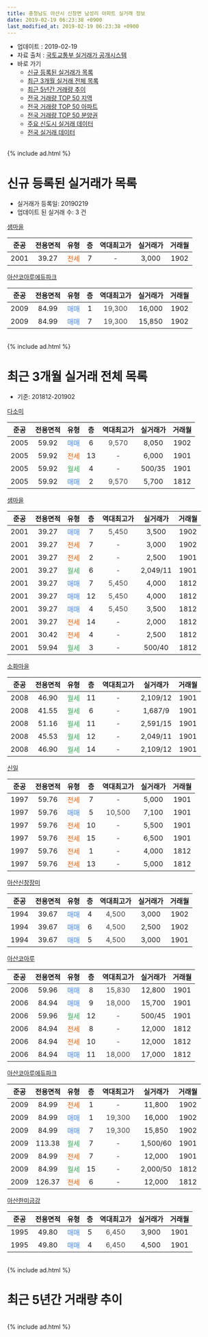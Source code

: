 ```yaml
---
title: 충청남도 아산시 신창면 남성리 아파트 실거래 정보
date: 2019-02-19 06:23:38 +0900
last_modified_at: 2019-02-19 06:23:38 +0900
---
```


* 업데이트 : 2019-02-19
* 자료 출처 : [국토교통부 실거래가 공개시스템](http://rt.molit.go.kr)
* 바로 가기
    * [신규 등록된 실거래가 목록](#신규-등록된-실거래가-목록)
    * [최근 3개월 실거래 전체 목록](#최근-3개월-실거래-전체-목록)
    * [최근 5년간 거래량 추이](#최근-5년간-거래량-추이)
    * [전국 거래량 TOP 50 지역](https://ayogom.github.io/apt-trade-info/최근-3개월-전국에서-가장-거래가-많이-발생한-지역)
    * [전국 거래량 TOP 50 아파트](https://ayogom.github.io/apt-trade-info/최근-3개월-전국에서-가장-거래가-많이-발생한-아파트)
    * [전국 거래량 TOP 50 분양권](https://ayogom.github.io/apt-trade-info/최근-3개월-전국에서-가장-거래가-많이-발생한-분양권)
    * [주요 신도시 실거래 데이터](https://ayogom.github.io/apt-trade-info/주요-신도시)
    * [전국 실거래 데이터](https://ayogom.github.io/apt-trade-info/전국)
<br>
{% include ad.html %}
<br>

# 신규 등록된 실거래가 목록
* 실거래가 등록일: 20190219
* 업데이트 된 실거래 수: 3 건


[샘마을](https://search.naver.com/search.naver?query=%EC%B6%A9%EC%B2%AD%EB%82%A8%EB%8F%84+%EC%95%84%EC%82%B0%EC%8B%9C+%EC%8B%A0%EC%B0%BD%EB%A9%B4+%EB%82%A8%EC%84%B1%EB%A6%AC+%EC%83%98%EB%A7%88%EC%9D%84)

|준공|전용면적|유형|층|역대최고가|실거래가|거래월|
|:---:|:---:|:---:|:---:|:---:|:---:|:---:|
|2001|39.27|<span style="color:#ff5a00">전세</span>|7|<span style="color:#444444">-</span>|3,000|1902|

[아산코아루에듀파크](https://search.naver.com/search.naver?query=%EC%B6%A9%EC%B2%AD%EB%82%A8%EB%8F%84+%EC%95%84%EC%82%B0%EC%8B%9C+%EC%8B%A0%EC%B0%BD%EB%A9%B4+%EB%82%A8%EC%84%B1%EB%A6%AC+%EC%95%84%EC%82%B0%EC%BD%94%EC%95%84%EB%A3%A8%EC%97%90%EB%93%80%ED%8C%8C%ED%81%AC)

|준공|전용면적|유형|층|역대최고가|실거래가|거래월|
|:---:|:---:|:---:|:---:|:---:|:---:|:---:|
|2009|84.99|<span style="color:#4285f3">매매</span>|1|<span style="color:#444444">19,300</span>|16,000|1902|
|2009|84.99|<span style="color:#4285f3">매매</span>|7|<span style="color:#444444">19,300</span>|15,850|1902|


<br>
{% include ad.html %}
<br>

# 최근 3개월 실거래 전체 목록
* 기준: 201812-201902


[다소미](https://search.naver.com/search.naver?query=%EC%B6%A9%EC%B2%AD%EB%82%A8%EB%8F%84+%EC%95%84%EC%82%B0%EC%8B%9C+%EC%8B%A0%EC%B0%BD%EB%A9%B4+%EB%82%A8%EC%84%B1%EB%A6%AC+%EB%8B%A4%EC%86%8C%EB%AF%B8)

|준공|전용면적|유형|층|역대최고가|실거래가|거래월|
|:---:|:---:|:---:|:---:|:---:|:---:|:---:|
|2005|59.92|<span style="color:#4285f3">매매</span>|6|<span style="color:#444444">9,570</span>|8,050|1902|
|2005|59.92|<span style="color:#ff5a00">전세</span>|13|<span style="color:#444444">-</span>|6,000|1901|
|2005|59.92|<span style="color:#34a853">월세</span>|4|<span style="color:#444444">-</span>|500/35|1901|
|2005|59.92|<span style="color:#4285f3">매매</span>|2|<span style="color:#444444">9,570</span>|5,700|1812|

[샘마을](https://search.naver.com/search.naver?query=%EC%B6%A9%EC%B2%AD%EB%82%A8%EB%8F%84+%EC%95%84%EC%82%B0%EC%8B%9C+%EC%8B%A0%EC%B0%BD%EB%A9%B4+%EB%82%A8%EC%84%B1%EB%A6%AC+%EC%83%98%EB%A7%88%EC%9D%84)

|준공|전용면적|유형|층|역대최고가|실거래가|거래월|
|:---:|:---:|:---:|:---:|:---:|:---:|:---:|
|2001|39.27|<span style="color:#4285f3">매매</span>|7|<span style="color:#444444">5,450</span>|3,500|1902|
|2001|39.27|<span style="color:#ff5a00">전세</span>|7|<span style="color:#444444">-</span>|3,000|1902|
|2001|39.27|<span style="color:#ff5a00">전세</span>|2|<span style="color:#444444">-</span>|2,500|1901|
|2001|39.27|<span style="color:#34a853">월세</span>|6|<span style="color:#444444">-</span>|2,049/11|1901|
|2001|39.27|<span style="color:#4285f3">매매</span>|7|<span style="color:#444444">5,450</span>|4,000|1812|
|2001|39.27|<span style="color:#4285f3">매매</span>|12|<span style="color:#444444">5,450</span>|4,000|1812|
|2001|39.27|<span style="color:#4285f3">매매</span>|4|<span style="color:#444444">5,450</span>|3,500|1812|
|2001|39.27|<span style="color:#ff5a00">전세</span>|14|<span style="color:#444444">-</span>|2,000|1812|
|2001|30.42|<span style="color:#ff5a00">전세</span>|4|<span style="color:#444444">-</span>|2,500|1812|
|2001|59.94|<span style="color:#34a853">월세</span>|3|<span style="color:#444444">-</span>|500/40|1812|

[소화마을](https://search.naver.com/search.naver?query=%EC%B6%A9%EC%B2%AD%EB%82%A8%EB%8F%84+%EC%95%84%EC%82%B0%EC%8B%9C+%EC%8B%A0%EC%B0%BD%EB%A9%B4+%EB%82%A8%EC%84%B1%EB%A6%AC+%EC%86%8C%ED%99%94%EB%A7%88%EC%9D%84)

|준공|전용면적|유형|층|역대최고가|실거래가|거래월|
|:---:|:---:|:---:|:---:|:---:|:---:|:---:|
|2008|46.90|<span style="color:#34a853">월세</span>|11|<span style="color:#444444">-</span>|2,109/12|1901|
|2008|41.55|<span style="color:#34a853">월세</span>|6|<span style="color:#444444">-</span>|1,687/9|1901|
|2008|51.16|<span style="color:#34a853">월세</span>|11|<span style="color:#444444">-</span>|2,591/15|1901|
|2008|45.53|<span style="color:#34a853">월세</span>|12|<span style="color:#444444">-</span>|2,049/11|1901|
|2008|46.90|<span style="color:#34a853">월세</span>|14|<span style="color:#444444">-</span>|2,109/12|1901|

[신일](https://search.naver.com/search.naver?query=%EC%B6%A9%EC%B2%AD%EB%82%A8%EB%8F%84+%EC%95%84%EC%82%B0%EC%8B%9C+%EC%8B%A0%EC%B0%BD%EB%A9%B4+%EB%82%A8%EC%84%B1%EB%A6%AC+%EC%8B%A0%EC%9D%BC)

|준공|전용면적|유형|층|역대최고가|실거래가|거래월|
|:---:|:---:|:---:|:---:|:---:|:---:|:---:|
|1997|59.76|<span style="color:#ff5a00">전세</span>|7|<span style="color:#444444">-</span>|5,000|1901|
|1997|59.76|<span style="color:#4285f3">매매</span>|5|<span style="color:#444444">10,500</span>|7,100|1901|
|1997|59.76|<span style="color:#ff5a00">전세</span>|10|<span style="color:#444444">-</span>|5,500|1901|
|1997|59.76|<span style="color:#ff5a00">전세</span>|15|<span style="color:#444444">-</span>|6,500|1901|
|1997|59.76|<span style="color:#ff5a00">전세</span>|1|<span style="color:#444444">-</span>|4,000|1812|
|1997|59.76|<span style="color:#ff5a00">전세</span>|13|<span style="color:#444444">-</span>|5,000|1812|

[아산신창장미](https://search.naver.com/search.naver?query=%EC%B6%A9%EC%B2%AD%EB%82%A8%EB%8F%84+%EC%95%84%EC%82%B0%EC%8B%9C+%EC%8B%A0%EC%B0%BD%EB%A9%B4+%EB%82%A8%EC%84%B1%EB%A6%AC+%EC%95%84%EC%82%B0%EC%8B%A0%EC%B0%BD%EC%9E%A5%EB%AF%B8)

|준공|전용면적|유형|층|역대최고가|실거래가|거래월|
|:---:|:---:|:---:|:---:|:---:|:---:|:---:|
|1994|39.67|<span style="color:#4285f3">매매</span>|4|<span style="color:#444444">4,500</span>|3,000|1902|
|1994|39.67|<span style="color:#4285f3">매매</span>|6|<span style="color:#444444">4,500</span>|2,500|1902|
|1994|39.67|<span style="color:#4285f3">매매</span>|5|<span style="color:#444444">4,500</span>|3,000|1901|

[아산코아루](https://search.naver.com/search.naver?query=%EC%B6%A9%EC%B2%AD%EB%82%A8%EB%8F%84+%EC%95%84%EC%82%B0%EC%8B%9C+%EC%8B%A0%EC%B0%BD%EB%A9%B4+%EB%82%A8%EC%84%B1%EB%A6%AC+%EC%95%84%EC%82%B0%EC%BD%94%EC%95%84%EB%A3%A8)

|준공|전용면적|유형|층|역대최고가|실거래가|거래월|
|:---:|:---:|:---:|:---:|:---:|:---:|:---:|
|2006|59.96|<span style="color:#4285f3">매매</span>|8|<span style="color:#444444">15,830</span>|12,800|1901|
|2006|84.94|<span style="color:#4285f3">매매</span>|9|<span style="color:#444444">18,000</span>|15,700|1901|
|2006|59.96|<span style="color:#34a853">월세</span>|12|<span style="color:#444444">-</span>|500/45|1901|
|2006|84.94|<span style="color:#ff5a00">전세</span>|8|<span style="color:#444444">-</span>|12,000|1812|
|2006|84.94|<span style="color:#ff5a00">전세</span>|10|<span style="color:#444444">-</span>|12,000|1812|
|2006|84.94|<span style="color:#4285f3">매매</span>|11|<span style="color:#444444">18,000</span>|17,000|1812|

[아산코아루에듀파크](https://search.naver.com/search.naver?query=%EC%B6%A9%EC%B2%AD%EB%82%A8%EB%8F%84+%EC%95%84%EC%82%B0%EC%8B%9C+%EC%8B%A0%EC%B0%BD%EB%A9%B4+%EB%82%A8%EC%84%B1%EB%A6%AC+%EC%95%84%EC%82%B0%EC%BD%94%EC%95%84%EB%A3%A8%EC%97%90%EB%93%80%ED%8C%8C%ED%81%AC)

|준공|전용면적|유형|층|역대최고가|실거래가|거래월|
|:---:|:---:|:---:|:---:|:---:|:---:|:---:|
|2009|84.99|<span style="color:#ff5a00">전세</span>|1|<span style="color:#444444">-</span>|11,800|1902|
|2009|84.99|<span style="color:#4285f3">매매</span>|1|<span style="color:#444444">19,300</span>|16,000|1902|
|2009|84.99|<span style="color:#4285f3">매매</span>|7|<span style="color:#444444">19,300</span>|15,850|1902|
|2009|113.38|<span style="color:#34a853">월세</span>|7|<span style="color:#444444">-</span>|1,500/60|1901|
|2009|84.99|<span style="color:#ff5a00">전세</span>|7|<span style="color:#444444">-</span>|12,000|1901|
|2009|84.99|<span style="color:#34a853">월세</span>|15|<span style="color:#444444">-</span>|2,000/50|1812|
|2009|126.37|<span style="color:#ff5a00">전세</span>|6|<span style="color:#444444">-</span>|12,000|1812|


<script async src="//pagead2.googlesyndication.com/pagead/js/adsbygoogle.js"></script>
<!-- 기본 -->
<ins class="adsbygoogle"
     style="display:block"
     data-ad-client="ca-pub-2446590836940007"
     data-ad-slot="1659523306"
     data-ad-format="auto"
     data-full-width-responsive="true"></ins>
<script>
(adsbygoogle = window.adsbygoogle || []).push({});
</script>


[아산한미금강](https://search.naver.com/search.naver?query=%EC%B6%A9%EC%B2%AD%EB%82%A8%EB%8F%84+%EC%95%84%EC%82%B0%EC%8B%9C+%EC%8B%A0%EC%B0%BD%EB%A9%B4+%EB%82%A8%EC%84%B1%EB%A6%AC+%EC%95%84%EC%82%B0%ED%95%9C%EB%AF%B8%EA%B8%88%EA%B0%95)

|준공|전용면적|유형|층|역대최고가|실거래가|거래월|
|:---:|:---:|:---:|:---:|:---:|:---:|:---:|
|1995|49.80|<span style="color:#4285f3">매매</span>|5|<span style="color:#444444">6,450</span>|3,900|1901|
|1995|49.80|<span style="color:#4285f3">매매</span>|4|<span style="color:#444444">6,450</span>|4,500|1901|


<br>
{% include ad.html %}
<br>

# 최근 5년간 거래량 추이


<div style="width:100%;">
    <canvas id="deal_progress" height="200"></canvas>
</div>

<script>
new Chart(document.getElementById("deal_progress"), {
    type: 'line',
    data: {
        labels: ['201402','201403','201404','201405','201406','201407','201408','201409','201410','201411','201412','201501','201502','201503','201504','201505','201506','201507','201508','201509','201510','201511','201512','201601','201602','201603','201604','201605','201606','201607','201608','201609','201610','201611','201612','201701','201702','201703','201704','201705','201706','201707','201708','201709','201710','201711','201712','201801','201802','201803','201804','201805','201806','201807','201808','201809','201810','201811','201812','201901','201902'],
        datasets: [{
            label: '매매',
            pointRadius: 1,
            data: [31, 26, 31, 22, 29, 21, 30, 33, 17, 13, 19, 20, 12, 28, 28, 26, 17, 20, 36, 30, 34, 20, 19, 14, 14, 33, 14, 24, 25, 21, 12, 19, 17, 14, 18, 13, 12, 20, 12, 21, 22, 13, 21, 24, 13, 10, 16, 21, 15, 16, 10, 22, 9, 11, 16, 10, 19, 9, 5, 6, 6],
            borderColor: "rgba(255, 201, 14, 1)",
            backgroundColor: "rgba(255, 201, 14, 0.5)",
            fill: false,
            lineTension: 0
        },{
            label: '전월세',
            pointRadius: 1,
            data: [27, 30, 15, 17, 19, 18, 15, 15, 8, 16, 16, 19, 29, 26, 28, 27, 28, 15, 16, 17, 22, 17, 21, 10, 14, 18, 18, 23, 13, 13, 17, 19, 16, 14, 17, 14, 19, 26, 21, 22, 27, 14, 16, 17, 13, 16, 11, 13, 12, 18, 11, 7, 5, 10, 14, 14, 21, 11, 9, 15, 2],
            borderColor: "rgba(0, 141, 185, 1)",
            backgroundColor: "rgba(0, 141, 185, 0.5)",
            fill: false,
            lineTension: 0
        }
        ]
    },
    options: {
        responsive: true,
        title: {
            display: false
        },
        tooltips: {
            mode: 'index',
            intersect: false
        },
        hover: {
            mode: 'nearest',
            intersect: true
        },
        scales: {
            xAxes: [{
                display: true,
                scaleLabel: {
                    display: true,
                    labelString: '년/월'
                }
            }],
            yAxes: [{
                display: true,
                ticks: {
                    suggestedMin: 0,
                },
                scaleLabel: {
                    display: true,
                    labelString: '실거래 수'
                }
            }]
        }
    }
});

</script>


<br>
{% include ad.html %}
<br>

